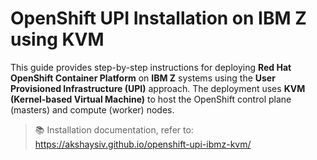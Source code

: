 # OpenShift UPI Installation on IBM Z using KVM

This guide provides step-by-step instructions for deploying **Red Hat OpenShift Container Platform** on **IBM Z** systems using the **User Provisioned Infrastructure (UPI)** approach. The deployment uses **KVM (Kernel-based Virtual Machine)** to host the OpenShift control plane (masters) and compute (worker) nodes.

> 📚 Installation documentation, refer to: https://akshaysiv.github.io/openshift-upi-ibmz-kvm/



